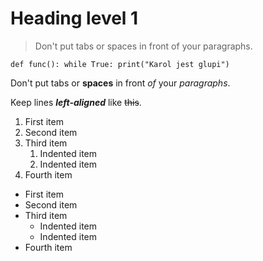 # Heading level 1
> Don't put tabs or spaces in front of your paragraphs.

``
def func():
    while True:
        print("Karol jest glupi")
``

Don't put tabs or **spaces** in front *of* your *paragraphs*.

Keep lines ***left-aligned*** like ~~this~~.

1. First item
2. Second item
3. Third item
    1. Indented item
    2. Indented item
4. Fourth item 

- First item
- Second item
- Third item
    - Indented item
    - Indented item
- Fourth item
